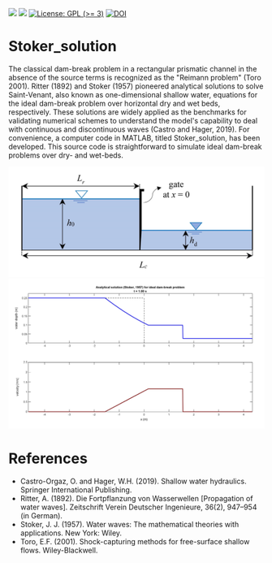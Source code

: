 
<!-- badges: start -->
[![](https://img.shields.io/badge/lifecycle-stable-yellow.svg)](https://lifecycle.r-lib.org/articles/stages.html#stable)
[![](https://img.shields.io/github/last-commit/psarkhosh/Stoker_solution.svg)](https://github.com/psarkhosh/Stoker_solution/commits/main)
[![License: GPL (&gt;=
3)](https://img.shields.io/badge/license-GPL%20(%3E=%203)-blue.svg)](https://cran.r-project.org/web/licenses/GPL%20(%3E=%203))
[![DOI](https://zenodo.org/badge/DOI/10.5281/zenodo.5598374.svg)](https://doi.org/10.5281/zenodo.5598374)
<!-- badges: end -->

# Stoker_solution
The classical dam-break problem in a rectangular prismatic channel in the absence of the source terms is recognized as the "Reimann problem" (Toro 2001). Ritter (1892) and Stoker (1957) pioneered analytical solutions to solve Saint-Venant, also known as one-dimensional shallow water, equations for the ideal dam-break problem over horizontal dry and wet beds, respectively. These solutions are widely applied as the benchmarks for validating numerical schemes to understand the model's capability to deal with continuous and discontinuous waves (Castro and Hager, 2019). For convenience, a computer code in MATLAB, titled Stoker_solution, has been developed. This source code is straightforward to simulate ideal dam-break problems over dry- and wet-beds.

![alt text](https://github.com/psarkhosh/Stoker_solution/blob/main/Initial%20condition.jpg)
![alt text](https://github.com/psarkhosh/Stoker_solution/blob/main/Output.jpg)



# References
- Castro-Orgaz, O. and Hager, W.H. (2019). Shallow water hydraulics. Springer International Publishing.
- Ritter, A. (1892). Die Fortpflanzung von Wasserwellen [Propagation of water waves]. Zeitschrift Verein Deutscher Ingenieure, 36(2), 947–954 (in German).
- Stoker, J. J. (1957). Water waves: The mathematical theories with applications. New York: Wiley.
- Toro, E.F. (2001). Shock-capturing methods for free-surface shallow flows. Wiley-Blackwell.
